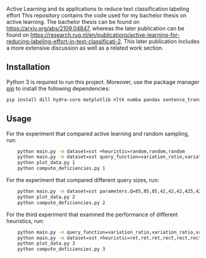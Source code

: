 Active Learning and its applications to reduce text classification labeling effort
This repository contains the code used for my bachelor thesis on active learning. The bachelor thesis can be found on https://arxiv.org/abs/2109.04847, whereas the later publication can be found on https://research.rug.nl/en/publications/active-learning-for-reducing-labeling-effort-in-text-classificati-2. This later publication includes a more extensive discussion as well as a related work section. 

## Installation
Python 3 is required to run this project.
Moreover, use the package manager [pip](https://pip.pypa.io/en/stable/) to install the following dependencies:
```bash
pip install dill hydra-core matplotlib nltk numba pandas sentence_transformers sklearn scipy torch torchtext transformers
```
## Usage
For the experiment that compared active learning and random sampling, run:
```bash
    python main.py -m dataset=sst +heuristic=random,random,random
    python main.py -m dataset=sst query_function=variation_ratio,variation_ratio,variation_ratio,predictive_entropy,predictive_entropy,predictive_entropy,predictive_entropy,mutual_information,mutual_information,mutual_information
    python plot_data.py 1
    python compute_deficiencies.py 1
```

For the experiment that compared different query sizes, run:
```bash
    python main.py -m dataset=sst parameters.Q=85,85,85,42,42,42,425,425,425 metric_file=scaling
    python plot_data.py 2
    python compute_deficiencies.py 2
```

For the third experiment that examined the performance of different heuristics, run:
```bash
    python main.py -m query_function=variation_ratio,variation_ratio,variation_ratio
    python main.py -m dataset=sst +heuristic=ret,ret,ret,rect,rect,rect,sud,sud,sud metric_file=heuristics
    python plot_data.py 3
    python compute_deficiencies.py 3
```
